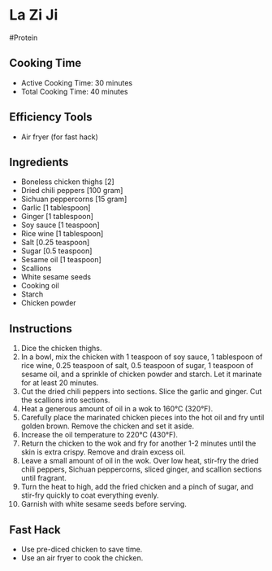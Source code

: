 # La Zi Ji

#Protein

## Cooking Time

- Active Cooking Time: 30 minutes
- Total Cooking Time: 40 minutes

## Efficiency Tools

- Air fryer (for fast hack)

## Ingredients

- Boneless chicken thighs [2]
- Dried chili peppers [100 gram]
- Sichuan peppercorns [15 gram]
- Garlic [1 tablespoon]
- Ginger [1 tablespoon]
- Soy sauce [1 teaspoon]
- Rice wine [1 tablespoon]
- Salt [0.25 teaspoon]
- Sugar [0.5 teaspoon]
- Sesame oil [1 teaspoon]
- Scallions
- White sesame seeds
- Cooking oil
- Starch
- Chicken powder

## Instructions

1. Dice the chicken thighs.
2. In a bowl, mix the chicken with 1 teaspoon of soy sauce, 1 tablespoon of rice wine, 0.25 teaspoon of salt, 0.5 teaspoon of sugar, 1 teaspoon of sesame oil, and a sprinkle of chicken powder and starch. Let it marinate for at least 20 minutes.
3. Cut the dried chili peppers into sections. Slice the garlic and ginger. Cut the scallions into sections.
4. Heat a generous amount of oil in a wok to 160°C (320°F).
5. Carefully place the marinated chicken pieces into the hot oil and fry until golden brown. Remove the chicken and set it aside.
6. Increase the oil temperature to 220°C (430°F).
7. Return the chicken to the wok and fry for another 1-2 minutes until the skin is extra crispy. Remove and drain excess oil.
8. Leave a small amount of oil in the wok. Over low heat, stir-fry the dried chili peppers, Sichuan peppercorns, sliced ginger, and scallion sections until fragrant.
9. Turn the heat to high, add the fried chicken and a pinch of sugar, and stir-fry quickly to coat everything evenly.
10. Garnish with white sesame seeds before serving.

## Fast Hack

- Use pre-diced chicken to save time.
- Use an air fryer to cook the chicken.
